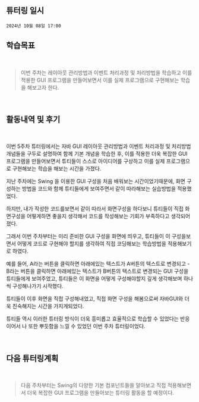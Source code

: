 ## 튜터링 일시

`2024년 10월 08일 17:00`


## 학습목표

<br>

> 이번 주차는 레이아웃 관리방법과 이벤트 처리과정 및 처리방법을 학습하고 이를 적용한 GUI 프로그램을 만들어보면서 이를 실제 프로그램으로 구현해보는 학습을 해보고자 한다.  

 <br>

## 활동내역 및 후기  

<br>

이번 5주차 튜터링에서는 자바 GUI 레이아웃 관리방법과 이벤트 처리과정 및 처리방법 개념들을 구두로 설명하여 함께 기본 개념을 학습한 후, 이를 적용한 더욱 복잡한 GUI 프로그램을 만들어보면서 튜티들이 스스로 아이디어를 구상하고 이를 실제 프로그램으로 구현해보는 학습을 해보는 시간을 가졌다.  

지난 주차에는 Swing 을 이용한 GUI 구성을 처음 배워보는 시간이었기때문에, 화면 구성하는 방법을 코드와 함께 튜티들에게 보여주면서 같이 따라해보는 실습방법을 적용했었다.   

하지만, 내가 작성한 코드를보면서 같이 따라서 화면구성을 하다보니 튜티들이 직접 화면구성을 어떻게하면 좋을지 생각해서 코드를 작성해보는 기회가 부족하다고 생각되어졌다.  

그래서 이번 주차부터는 미리 준비한 GUI 구성을 화면에 띄우고, 튜티들이 이 구성을보면서 어떻게 코드로 구현해야 할지를 생각하여 직접 코딩해보는 학습방법을 적용해보기로 하였다.   

예를 들어, A라는 버튼을 클릭하면 아래에있는 텍스트가 A버튼의 텍스트로 변경되고  - B라는 버튼을 클릭하면 아래에있는 텍스트가 B버튼의 텍스트로 변경되는 GUI 구성을 튜티들에게 보여주었고,  튜티들은 이 화면을 어떻게 구성해야할지 깊게 생각해보며 하나씩 구성해나가기 시작했다.   

튜티들이 이후 화면을 직접 구성해내었고, 직접 화면 구성을 해봄으로써 자바GUI와 더욱 친숙해지는 시간을 가지게되었다.    

튜티들 역시 이러한 튜터링 방식이 더욱 흥미롭고 효율적으로 학습할 수 있었다는 반응이어서 나 또한 뿌듯함을 느낄 수 있었던 이번 주차 튜터링이었다.    
 
 

 <br>

## 다음 튜터링계획  

<br>

> 다음 주차부터는 Swing의 다양한 기본 컴포넌트들을 알아보고 직접 적용해보면서 더욱 복잡한 GUI 프로그램을 만들어보는 튜터링 활동을 할 예정이다.     

<br>
